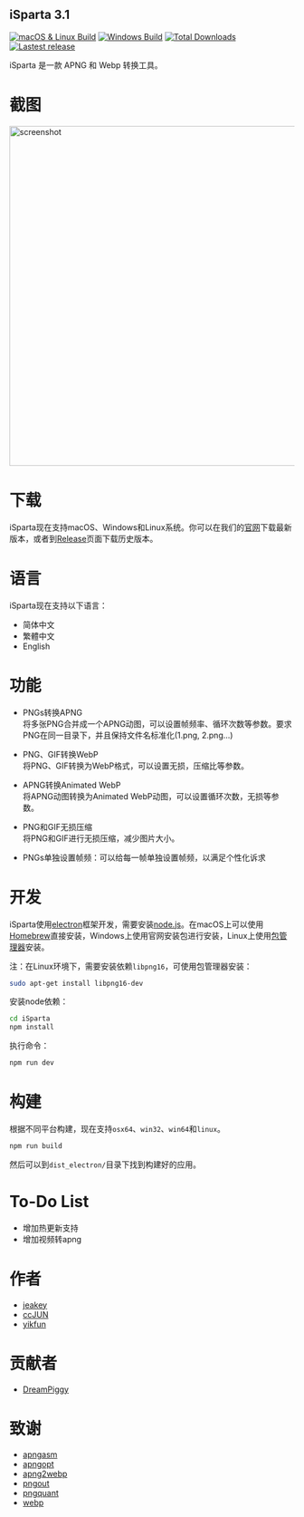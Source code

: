 ## iSparta 3.1

[![macOS & Linux Build](https://img.shields.io/travis/iSparta/iSparta.svg)](https://travis-ci.org/iSparta/iSparta)
[![Windows Build](https://img.shields.io/appveyor/ci/lizhuoli/iSparta.svg)](https://ci.appveyor.com/project/lizhuoli/iSparta)
[![Total Downloads](https://img.shields.io/github/downloads/iSparta/iSparta/total.svg)](https://github.com/iSparta/iSparta/releases)
[![Lastest release](https://img.shields.io/github/release/iSparta/iSparta.svg)](https://github.com/iSparta/iSparta/releases/latest)

iSparta 是一款 APNG 和 Webp 转换工具。

# 截图

<img src="https://raw.githubusercontent.com/iSparta/iSparta/master/public/screenshot/iSparta3.1.png" alt="screenshot" width="600">

# 下载

iSparta现在支持macOS、Windows和Linux系统。你可以在我们的[官网](http://isparta.github.io/)下载最新版本，或者到[Release](https://github.com/iSparta/iSparta/releases)页面下载历史版本。

# 语言

iSparta现在支持以下语言：

+ 简体中文
+ 繁體中文
+ English

# 功能

+ PNGs转换APNG  
  将多张PNG合并成一个APNG动图，可以设置帧频率、循环次数等参数。要求PNG在同一目录下，并且保持文件名标准化(1.png, 2.png...)

+ PNG、GIF转换WebP  
  将PNG、GIF转换为WebP格式，可以设置无损，压缩比等参数。
  
+ APNG转换Animated WebP  
  将APNG动图转换为Animated WebP动图，可以设置循环次数，无损等参数。

+ PNG和GIF无损压缩  
  将PNG和GIF进行无损压缩，减少图片大小。

+ PNGs单独设置帧频：可以给每一帧单独设置帧频，以满足个性化诉求


# 开发

iSparta使用[electron](https://electron.atom.io/)框架开发，需要安装[node.js](https://nodejs.org/)。在macOS上可以使用[Homebrew](https://brew.sh/)直接安装，Windows上使用官网安装包进行安装，Linux上使用[包管理器](https://nodejs.org/en/download/package-manager/)安装。

注：在Linux环境下，需要安装依赖`libpng16`，可使用包管理器安装：

```bash
sudo apt-get install libpng16-dev
```

安装node依赖：

```bash
cd iSparta
npm install
```

执行命令：
```bash
npm run dev
```

# 构建


根据不同平台构建，现在支持`osx64`、`win32`、`win64`和`linux`。


```bash
npm run build
```

然后可以到`dist_electron/`目录下找到构建好的应用。



# To-Do List

* 增加热更新支持
* 增加视频转apng

# 作者
* [jeakey](https://github.com/jeakey)
* [ccJUN](https://github.com/ccJUN)
* [yikfun](https://github.com/yikfun)

# 贡献者
* [DreamPiggy](https://github.com/dreampiggy)

# 致谢

+ [apngasm](http://apngasm.sourceforge.net/)
+ [apngopt](https://sourceforge.net/projects/apng/files/APNG_Optimizer/)
+ [apng2webp](https://github.com/Benny-/apng2webp)
+ [pngout](http://advsys.net/ken/utils.htm)
+ [pngquant](https://pngquant.org/)
+ [webp](https://developers.google.com/speed/webp/)
